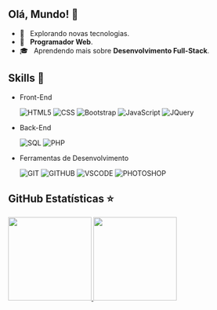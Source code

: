 ## Olá, Mundo! 🖖

- 🤔 &nbsp; Explorando novas tecnologias.
- 💼 &nbsp; **Programador Web**.
- 🎓 &nbsp; Aprendendo mais sobre **Desenvolvimento Full-Stack**.
 
## Skills 🚀

- Front-End

  ![HTML5](https://img.shields.io/badge/HTML5-E34F26?style=flat&logo=html5&logoColor=white)
  ![CSS](https://img.shields.io/badge/CSS3-1572B6?style=flat&logo=css3&logoColor=white)
  ![Bootstrap](https://img.shields.io/badge/Bootstrap-7952B3?style=flat&logo=css3&logoColor=white)
  ![JavaScript](https://img.shields.io/badge/JavaScript-323330?style=flat&logo=javascript&logoColor=F7DF1E)
  ![JQuery](https://img.shields.io/badge/jQuery-0769AD?style=flat&logo=jquery&logoColor=white)

- Back-End

  ![SQL](https://img.shields.io/badge/MySQL-4479A1?style=flat&logo=mysql&logoColor=white)
  ![PHP](https://img.shields.io/badge/PHP-777BB4?style=flat&logo=php&logoColor=white)

- Ferramentas de Desenvolvimento
  
  ![GIT](https://img.shields.io/badge/Git-F05032?style=flat&logo=git&logoColor=white)
  ![GITHUB](https://img.shields.io/badge/GitHub-181717?style=flat&logo=github&logoColor=white)
  ![VSCODE](https://img.shields.io/badge/-Visual%20Studio%20Code-181717?style=flat&logo=visual-studio-code&logoColor=007ACC)
  ![PHOTOSHOP](https://img.shields.io/badge/-Adobe%20Photoshop-181717?style=flat&logo=adobe-photoshop&logoColor=007ACC)

## GitHub Estatísticas ⭐

<div>
  <a href="https://github.com/andrewferraz">
  <img height="170em" src="https://github-readme-stats.vercel.app/api?username=andrewferraz&show_icons=true&theme=react&include_all_commits=true&count_private=true"/>
  <img height="170em" src="https://github-readme-stats.vercel.app/api/top-langs/?username=andrewferraz&layout=compact&langs_count=16&theme=react"/>
<div>
